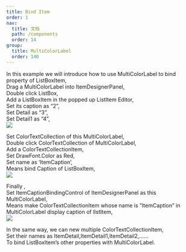 ```yaml
---
title: Bind Item
order: 1
nav:
  title: 文档
  path: /components
  order: 14
group:
  title: MultiColorLabel
  order: 140
---
```


In this example we will introduce how to use MultiColorLabel to bind property of ListBoxItem,  
Drag a MultiColorLabel into ItemDesignerPanel,  
Double click ListBox,  
Add a ListBoxItem in the popped up ListItem Editor,  
Set its caption as “2”,  
Set Detail as “3”,  
Set Detail1 as “4”,  
![](http://www.orangeui.cn/orangeuiblog/OrangeUI/32.1.OrangeUI%E6%8E%A7%E4%BB%B6%E4%BD%BF%E7%94%A8%E8%AF%B4%E6%98%8E(%E5%A4%9A%E9%A2%9C%E8%89%B2%E6%A0%87%E7%AD%BE%E6%8E%A7%E4%BB%B6MultiColorLabel)(%E7%A4%BA%E4%BE%8B1%20%E5%9F%BA%E6%9C%AC%E5%8A%9F%E8%83%BD).files/image001.png)


Set ColorTextCollection of this MultiColorLabel,  
Double click ColorTextCollection of MultiColorLabel,  
Add a ColorTextCollectionItem,  
Set DrawFont.Color as Red,  
Set name as ‘ItemCaption’,  
Means bind Caption of ListBoxItem,  
![](http://www.orangeui.cn/orangeuiblog/OrangeUI/32.1.OrangeUI%E6%8E%A7%E4%BB%B6%E4%BD%BF%E7%94%A8%E8%AF%B4%E6%98%8E(%E5%A4%9A%E9%A2%9C%E8%89%B2%E6%A0%87%E7%AD%BE%E6%8E%A7%E4%BB%B6MultiColorLabel)(%E7%A4%BA%E4%BE%8B1%20%E5%9F%BA%E6%9C%AC%E5%8A%9F%E8%83%BD).files/image001.png)


Finally ,  
Set ItemCaptionBindingControl of ItemDesignerPanel as this MultiColorLabel,  
Means make ColorTextCollectionItem whose name is ”ItemCaption” in MultiColorLabel display caption of lIstItem,  
![](http://www.orangeui.cn/orangeuiblog/OrangeUI/32.1.OrangeUI%E6%8E%A7%E4%BB%B6%E4%BD%BF%E7%94%A8%E8%AF%B4%E6%98%8E(%E5%A4%9A%E9%A2%9C%E8%89%B2%E6%A0%87%E7%AD%BE%E6%8E%A7%E4%BB%B6MultiColorLabel)(%E7%A4%BA%E4%BE%8B1%20%E5%9F%BA%E6%9C%AC%E5%8A%9F%E8%83%BD).files/image001.png)


In the same way, we can new multiple ColorTextCollectionItem,  
Set their names as ItemDetail,ItemDetail1,ItemDetail2,……  
To bind ListBoxItem’s other properties with MultiColorLabel.   
 